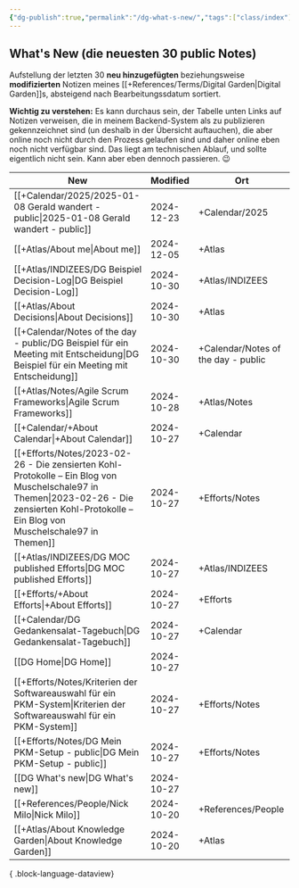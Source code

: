 ```yaml
---
{"dg-publish":true,"permalink":"/dg-what-s-new/","tags":["class/index"]}
---
```


## What's New (die neuesten 30 public Notes)
Aufstellung der letzten 30 **neu hinzugefügten** beziehungsweise **modifizierten** Notizen meines [[+References/Terms/Digital Garden\|Digital Garden]]s, absteigend nach Bearbeitungssdatum sortiert. 

**Wichtig zu verstehen:** Es kann durchaus sein, der Tabelle unten Links auf Notizen verweisen, die in meinem Backend-System als zu publizieren gekennzeichnet sind (un deshalb in der Übersicht auftauchen), die aber  online noch nicht durch den Prozess gelaufen sind und daher online eben noch nicht verfügbar sind. 
Das liegt am technischen Ablauf, und sollte eigentlich nicht sein. Kann aber eben dennoch passieren. 😉 


| New                                                                                                                                                                                              | Modified    | Ort                                 |
| ------------------------------------------------------------------------------------------------------------------------------------------------------------------------------------------------ | ----------- | ----------------------------------- |
| [[+Calendar/2025/2025-01-08 Gerald wandert - public\|2025-01-08 Gerald wandert - public]]                                                                                                     | 2024-12-23  | +Calendar/2025                      |
| [[+Atlas/About me\|About me]]                                                                                                                                                                 | 2024-12-05  | +Atlas                              |
| [[+Atlas/INDIZEES/DG Beispiel Decision-Log\|DG Beispiel Decision-Log]]                                                                                                                        | 2024-10-30  | +Atlas/INDIZEES                     |
| [[+Atlas/About Decisions\|About Decisions]]                                                                                                                                                   | 2024-10-30  | +Atlas                              |
| [[+Calendar/Notes of the day - public/DG Beispiel für ein Meeting mit Entscheidung\|DG Beispiel für ein Meeting mit Entscheidung]]                                                            | 2024-10-30  | +Calendar/Notes of the day - public |
| [[+Atlas/Notes/Agile Scrum Frameworks\|Agile Scrum Frameworks]]                                                                                                                               | 2024-10-28  | +Atlas/Notes                        |
| [[+Calendar/+About Calendar\|+About Calendar]]                                                                                                                                                | 2024-10-27  | +Calendar                           |
| [[+Efforts/Notes/2023-02-26 - Die zensierten Kohl-Protokolle – Ein Blog von Muschelschale97 in Themen\|2023-02-26 - Die zensierten Kohl-Protokolle – Ein Blog von Muschelschale97 in Themen]] | 2024-10-27  | +Efforts/Notes                      |
| [[+Atlas/INDIZEES/DG MOC published Efforts\|DG MOC published Efforts]]                                                                                                                        | 2024-10-27  | +Atlas/INDIZEES                     |
| [[+Efforts/+About Efforts\|+About Efforts]]                                                                                                                                                   | 2024-10-27  | +Efforts                            |
| [[+Calendar/DG Gedankensalat-Tagebuch\|DG Gedankensalat-Tagebuch]]                                                                                                                            | 2024-10-27  | +Calendar                           |
| [[DG Home\|DG Home]]                                                                                                                                                                          | 2024-10-27  |                                     |
| [[+Efforts/Notes/Kriterien der Softwareauswahl für ein PKM-System\|Kriterien der Softwareauswahl für ein PKM-System]]                                                                         | 2024-10-27  | +Efforts/Notes                      |
| [[+Efforts/Notes/DG Mein PKM-Setup - public\|DG Mein PKM-Setup - public]]                                                                                                                     | 2024-10-27  | +Efforts/Notes                      |
| [[DG What's new\|DG What's new]]                                                                                                                                                              | 2024-10-27  |                                     |
| [[+References/People/Nick Milo\|Nick Milo]]                                                                                                                                                   | 2024-10-20  | +References/People                  |
| [[+Atlas/About Knowledge Garden\|About Knowledge Garden]]                                                                                                                                     | 2024-10-20  | +Atlas                              |

{ .block-language-dataview}


